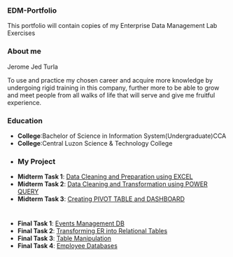 ### EDM-Portfolio
This portfolio will contain copies of my Enterprise Data Management Lab Exercises
### About me 
Jerome Jed Turla

To use and practice my chosen career and acquire more knowledge by undergoing rigid training in this company, further more to be able to grow and meet people from all walks of life that will serve and give me fruitful experience.
### Education
- **College**:Bachelor of Science in Information System(Undergraduate)CCA
- **College**:Central Luzon Science & Technology College
- ### My Project
- **Midterm Task 1**: [Data Cleaning and Preparation using EXCEL](https://github.com/DarthJedi1221/EDM-Portfolio/tree/main/Midterm_Task1#readme)
- **Midterm Task 2**: [Data Cleaning and Transformation using POWER QUERY](https://github.com/DarthJedi1221/EDM-Portfolio/tree/main/Midterm_Task2#readme)
- **Midterm Task 3**: [Creating PIVOT TABLE and DASHBOARD](https://github.com/DarthJedi1221/EDM-Portfolio/tree/main/Midterm_Task3#readme)
#
- **Final Task 1**: [Events Management DB](https://github.com/DarthJedi1221/EDM-Portfolio/tree/main/Finals%20Task-1#readme)
- **Final Task 2**: [Transforming ER into Relational Tables](https://github.com/DarthJedi1221/EDM-Portfolio/tree/main/Finals%20Task-2#readme)
- **Final Task 3**: [Table Manipulation](https://github.com/DarthJedi1221/EDM-Portfolio/tree/main/Finals%20Task-3#readme)
- **Final Task 4**: [Employee Databases](https://github.com/DarthJedi1221/EDM-Portfolio/tree/main/Finals%20Task-4#readme)
